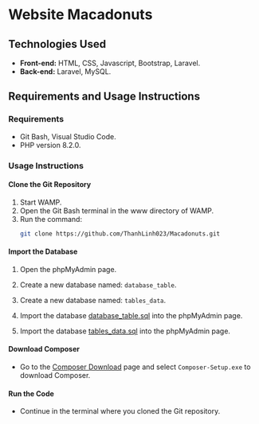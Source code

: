 
# Website Macadonuts

## Technologies Used
- **Front-end:** HTML, CSS, Javascript, Bootstrap, Laravel.
- **Back-end:** Laravel, MySQL.

## Requirements and Usage Instructions

### Requirements
- Git Bash, Visual Studio Code.
- PHP version 8.2.0.

### Usage Instructions

#### Clone the Git Repository
1. Start WAMP.
2. Open the Git Bash terminal in the www directory of WAMP.
3. Run the command:
    ```bash
    git clone https://github.com/ThanhLinh023/Macadonuts.git
    ```

#### Import the Database
1. Open the phpMyAdmin page.
2. Create a new database named: `database_table`.
3. Create a new database named: `tables_data`.
4. Import the database [database_table.sql](https://github.com/ThanhLinh023/Macadonuts/blob/master/database/database_table.sql) into the phpMyAdmin page.
   
5. Import the database [tables_data.sql](https://github.com/ThanhLinh023/Macadonuts/blob/master/database/tables_data.sql) into the phpMyAdmin page.
     

#### Download Composer
- Go to the [Composer Download](https://getcomposer.org/download/) page and select `Composer-Setup.exe` to download Composer.

#### Run the Code
- Continue in the terminal where you cloned the Git repository.
